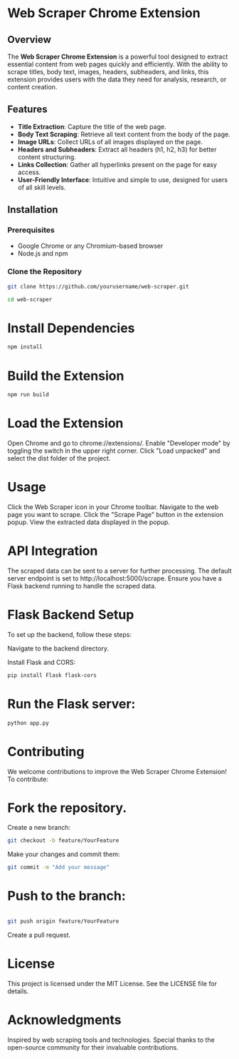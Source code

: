 # Web Scraper Chrome Extension

## Overview

The **Web Scraper Chrome Extension** is a powerful tool designed to extract essential content from web pages quickly and efficiently. With the ability to scrape titles, body text, images, headers, subheaders, and links, this extension provides users with the data they need for analysis, research, or content creation.

## Features

- **Title Extraction**: Capture the title of the web page.
- **Body Text Scraping**: Retrieve all text content from the body of the page.
- **Image URLs**: Collect URLs of all images displayed on the page.
- **Headers and Subheaders**: Extract all headers (h1, h2, h3) for better content structuring.
- **Links Collection**: Gather all hyperlinks present on the page for easy access.
- **User-Friendly Interface**: Intuitive and simple to use, designed for users of all skill levels.

## Installation

### Prerequisites

- Google Chrome or any Chromium-based browser
- Node.js and npm

### Clone the Repository

```bash
git clone https://github.com/yourusername/web-scraper.git
```
```bash
cd web-scraper
```
# Install Dependencies
```bash
npm install
```
# Build the Extension
```bash
npm run build
```
# Load the Extension
Open Chrome and go to chrome://extensions/.
Enable "Developer mode" by toggling the switch in the upper right corner.
Click "Load unpacked" and select the dist folder of the project.
# Usage
Click the Web Scraper icon in your Chrome toolbar.
Navigate to the web page you want to scrape.
Click the "Scrape Page" button in the extension popup.
View the extracted data displayed in the popup.
# API Integration
The scraped data can be sent to a server for further processing. The default server endpoint is set to http://localhost:5000/scrape. Ensure you have a Flask backend running to handle the scraped data.

# Flask Backend Setup
To set up the backend, follow these steps:

Navigate to the backend directory.

Install Flask and CORS:

```bash
pip install Flask flask-cors
```
# Run the Flask server:

```bash
python app.py
```
# Contributing
We welcome contributions to improve the Web Scraper Chrome Extension! To contribute:

# Fork the repository.
Create a new branch:
```bash
git checkout -b feature/YourFeature
```
Make your changes and commit them:
```bash
git commit -m "Add your message"
```
# Push to the branch:
```bash

git push origin feature/YourFeature
```
Create a pull request.
# License
This project is licensed under the MIT License. See the LICENSE file for details.

# Acknowledgments
Inspired by web scraping tools and technologies.
Special thanks to the open-source community for their invaluable contributions.
